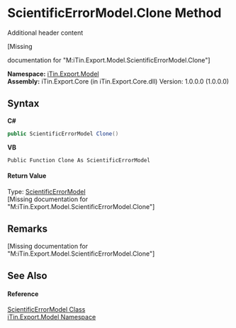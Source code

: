 # ScientificErrorModel.Clone Method 
Additional header content 

\[Missing <summary> documentation for "M:iTin.Export.Model.ScientificErrorModel.Clone"\]

**Namespace:**&nbsp;<a href="ef57ffcc-e95e-b212-5a46-9aa6f5a3511f">iTin.Export.Model</a><br />**Assembly:**&nbsp;iTin.Export.Core (in iTin.Export.Core.dll) Version: 1.0.0.0 (1.0.0.0)

## Syntax

**C#**<br />
``` C#
public ScientificErrorModel Clone()
```

**VB**<br />
``` VB
Public Function Clone As ScientificErrorModel
```


#### Return Value
Type: <a href="408145bd-3b48-82c8-680a-b04be2fa62d5">ScientificErrorModel</a><br />\[Missing <returns> documentation for "M:iTin.Export.Model.ScientificErrorModel.Clone"\]

## Remarks
\[Missing <remarks> documentation for "M:iTin.Export.Model.ScientificErrorModel.Clone"\]

## See Also


#### Reference
<a href="408145bd-3b48-82c8-680a-b04be2fa62d5">ScientificErrorModel Class</a><br /><a href="ef57ffcc-e95e-b212-5a46-9aa6f5a3511f">iTin.Export.Model Namespace</a><br />